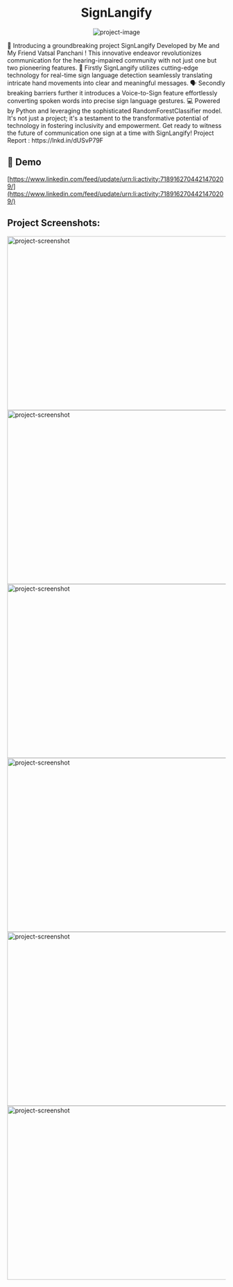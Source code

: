 <h1 align="center" id="title">SignLangify</h1>

<p align="center"><img src="https://socialify.git.ci/HetRojivadiya/SignLanguage-Detection-And-Voice-To-Sign-Prediction/image?language=1&amp;owner=1&amp;name=1&amp;stargazers=1&amp;theme=Light" alt="project-image"></p>

<p id="description">🌟 Introducing a groundbreaking project SignLangify Developed by Me and My Friend Vatsal Panchani ! This innovative endeavor revolutionizes communication for the hearing-impaired community with not just one but two pioneering features. 👋 Firstly SignLangify utilizes cutting-edge technology for real-time sign language detection seamlessly translating intricate hand movements into clear and meaningful messages. 🗣️ Secondly breaking barriers further it introduces a Voice-to-Sign feature effortlessly converting spoken words into precise sign language gestures. 💻 Powered by Python and leveraging the sophisticated RandomForestClassifier model. It's not just a project; it's a testament to the transformative potential of technology in fostering inclusivity and empowerment. Get ready to witness the future of communication one sign at a time with SignLangify! Project Report : https://lnkd.in/dUSvP79F</p>

<h2>🚀 Demo</h2>

[https://www.linkedin.com/feed/update/urn:li:activity:7189162704421470209/](https://www.linkedin.com/feed/update/urn:li:activity:7189162704421470209/)

<h2>Project Screenshots:</h2>

<img src="https://drive.google.com/uc?export=view&id=1B6c91q8DASx8Nqbq79_SW8oYoMI1xNdf" alt="project-screenshot" width="800" height="400/"><br/>
<img src="https://drive.google.com/uc?export=view&id=1bjHZtvVTTQorznAtl--PCg3PJ5kQaYO9" alt="project-screenshot" width="800" height="400/"><br/>
<img src="https://drive.google.com/uc?export=view&id=1hF-D7d6wc8pMzk2hLe7QQWD6o_U4K1wA" alt="project-screenshot" width="700" height="400/"><br/>
<img src="https://drive.google.com/uc?export=view&id=1txy5NIxBvbzES_kJTpeBGHw9cUWsl-kJ" alt="project-screenshot" width="800" height="400/"><br/>
<img src="https://drive.google.com/uc?export=view&id=1k0CY5xZ6fF3vs2vJ3ngrH5ZUiBLUIak7" alt="project-screenshot" width="800" height="400/"><br/>
<img src="https://drive.google.com/uc?export=view&id=18PhHK9UXAxG5sTziZr5zjZ10ihnmhndI" alt="project-screenshot" width="800" height="400/"><br/>

